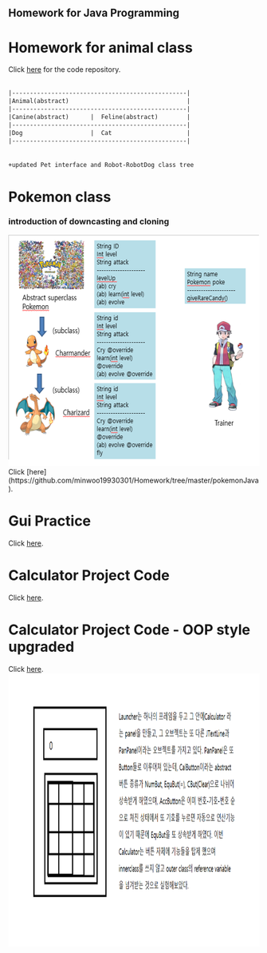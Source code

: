 ## Homework for Java Programming

# Homework for animal class 

Click [here](https://github.com/minwoo19930301/Homework/tree/master/animal) for the code repository.

```AnimalClassTree

|-------------------------------------------------|
|Animal(abstract)                                 |                                     
|-------------------------------------------------|
|Canine(abstract)      |  Feline(abstract)        |
|-------------------------------------------------|
|Dog                   |  Cat                     |
|-------------------------------------------------|


+updated Pet interface and Robot-RobotDog class tree
```

# Pokemon class
### introduction of downcasting and cloning
<img src = "pokemon.png" width ="602" height="463">
Click [here](https://github.com/minwoo19930301/Homework/tree/master/pokemonJava). 

# Gui Practice
Click [here](https://github.com/minwoo19930301/Homework/tree/master/gui). 

# Calculator Project Code
Click [here](https://github.com/minwoo19930301/Homework/tree/master/calculator).

# Calculator Project Code - OOP style upgraded
Click [here](https://github.com/minwoo19930301/Homework/tree/master/oopCalculator).
<img src = "calExplain.png" width ="1152" height="548">
